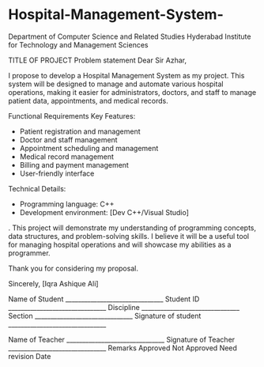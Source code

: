 # Hospital-Management-System-
Department of Computer Science and Related Studies 
Hyderabad Institute for Technology and Management Sciences 

TITLE OF PROJECT 
Problem statement
Dear Sir Azhar,

I propose to develop a Hospital Management System as my project. This system will be designed to manage and automate various hospital operations, making it easier for administrators, doctors, and staff to manage patient data, appointments, and medical records.


Functional Requirements
Key Features:

- Patient registration and management
- Doctor and staff management
- Appointment scheduling and management
- Medical record management
- Billing and payment management
- User-friendly interface

 Technical Details:

- Programming language: C++
- Development environment: [Dev C++/Visual Studio]

. This project will demonstrate my understanding of programming concepts, data structures, and problem-solving skills. I believe it will be a useful tool for managing hospital operations and will showcase my abilities as a programmer.

Thank you for considering my proposal.

Sincerely,
[Iqra Ashique Ali]

Name of Student 				_______________________________
Student ID 					_______________________________
Discipline 					_______________________________
Section 						_______________________________
Signature of student 				_______________________________

Name of Teacher 				_______________________________
Signature of Teacher				_______________________________
Remarks 					Approved 	Not Approved  	Need revision
Date						
